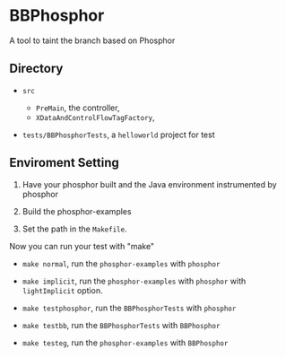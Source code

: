 # BBPhosphor
A tool to taint the branch based on Phosphor

## Directory

* `src`
    * `PreMain`, the controller,
    * `XDataAndControlFlowTagFactory`, 
    
* `tests/BBPhosphorTests`, a `helloworld` project for test

## Enviroment Setting

1. Have your phosphor built and the Java environment instrumented by phosphor

2. Build the phosphor-examples

3. Set the path in the `Makefile`.

Now you can run your test with "make"

* `make normal`, run the `phosphor-examples` with `phosphor`
* `make implicit`, run the `phosphor-examples` with `phosphor` with `lightImplicit` option.


* `make testphosphor`, run the `BBPhosphorTests` with `phosphor`
* `make testbb`, run the `BBPhosphorTests` with `BBPhosphor`

* `make testeg`, run the `phosphor-examples` with `BBPhosphor`

